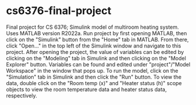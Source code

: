 # cs6376-final-project
Final project for CS 6376; Simulink model of multiroom heating system.
Uses MATLAB version R2022a.
Run project by first opening MATLAB, then click on the "Simulink" button from the "Home" tab in MATLAB. From there, click "Open..." in the top left of the Simulink window and navigate to this project.
After opening the project, the value of variables can be edited by clicking on the "Modeling" tab in Simulink and then clicking on the "Model Explorer" button. Variables can be found and edited under "project"/"Model Workspace" in the window that pops up.
To run the model, click on the "Simulation" tab in Simulink and then click the "Run" button. To view the data, double click on the "Room temp (x)" and "Heater status (h)" scope objects to view the room temperature data and heater status data, respectively.
